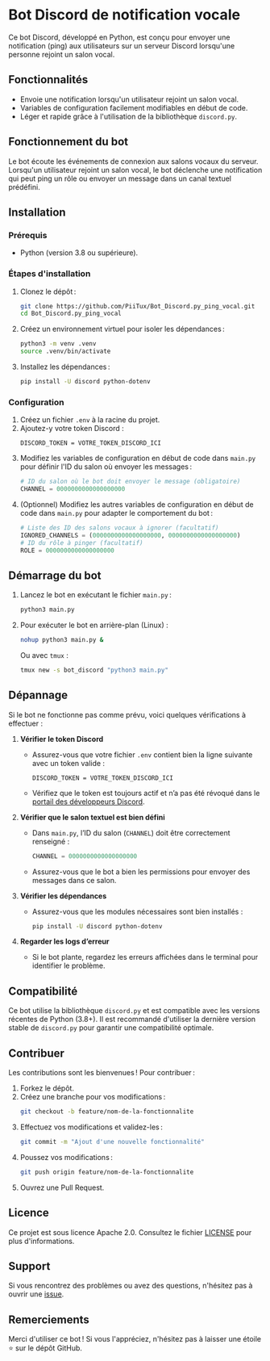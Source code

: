 # Bot Discord de notification vocale

Ce bot Discord, développé en Python, est conçu pour envoyer une notification (ping) aux utilisateurs sur un serveur Discord lorsqu'une personne rejoint un salon vocal.

## Fonctionnalités

- Envoie une notification lorsqu'un utilisateur rejoint un salon vocal.
- Variables de configuration facilement modifiables en début de code.
- Léger et rapide grâce à l'utilisation de la bibliothèque `discord.py`.

## Fonctionnement du bot

Le bot écoute les événements de connexion aux salons vocaux du serveur. Lorsqu'un utilisateur rejoint un salon vocal, le bot déclenche une notification qui peut ping un rôle ou envoyer un message dans un canal textuel prédéfini.

## Installation

### Prérequis
- Python (version 3.8 ou supérieure).

### Étapes d'installation

1. Clonez le dépôt :
    ```bash
    git clone https://github.com/PiiTux/Bot_Discord.py_ping_vocal.git
    cd Bot_Discord.py_ping_vocal
    ```
2. Créez un environnement virtuel pour isoler les dépendances :
    ```bash
    python3 -m venv .venv
    source .venv/bin/activate
    ```
3. Installez les dépendances :
    ```bash
    pip install -U discord python-dotenv
    ```

### Configuration

1. Créez un fichier `.env` à la racine du projet.
2. Ajoutez-y votre token Discord :
    ```
    DISCORD_TOKEN = VOTRE_TOKEN_DISCORD_ICI
    ```
3. Modifiez les variables de configuration en début de code dans `main.py` pour définir l'ID du salon où envoyer les messages :
    ```python
    # ID du salon où le bot doit envoyer le message (obligatoire)
    CHANNEL = 0000000000000000000
    ```
4. (Optionnel) Modifiez les autres variables de configuration en début de code dans `main.py` pour adapter le comportement du bot :
    ```python
    # Liste des ID des salons vocaux à ignorer (facultatif)
    IGNORED_CHANNELS = (0000000000000000000, 0000000000000000000)
    # ID du rôle à pinger (facultatif)
    ROLE = 0000000000000000000
    ```

## Démarrage du bot

1. Lancez le bot en exécutant le fichier `main.py` :
    ```bash
    python3 main.py
    ```

2. Pour exécuter le bot en arrière-plan (Linux) :
    ```bash
    nohup python3 main.py &
    ```
    Ou avec `tmux` :
    ```bash
    tmux new -s bot_discord "python3 main.py"
    ```

## Dépannage

Si le bot ne fonctionne pas comme prévu, voici quelques vérifications à effectuer :

1. **Vérifier le token Discord**
   - Assurez-vous que votre fichier `.env` contient bien la ligne suivante avec un token valide :
     ```
     DISCORD_TOKEN = VOTRE_TOKEN_DISCORD_ICI
     ```
   - Vérifiez que le token est toujours actif et n’a pas été révoqué dans le [portail des développeurs Discord](https://discord.com/developers/applications).

2. **Vérifier que le salon textuel est bien défini**
   - Dans `main.py`, l’ID du salon (`CHANNEL`) doit être correctement renseigné :
     ```python
     CHANNEL = 0000000000000000000
     ```
   - Assurez-vous que le bot a bien les permissions pour envoyer des messages dans ce salon.

3. **Vérifier les dépendances**
   - Assurez-vous que les modules nécessaires sont bien installés :
     ```bash
     pip install -U discord python-dotenv
     ```

4. **Regarder les logs d’erreur**
   - Si le bot plante, regardez les erreurs affichées dans le terminal pour identifier le problème.

## Compatibilité

Ce bot utilise la bibliothèque `discord.py` et est compatible avec les versions récentes de Python (3.8+). Il est recommandé d'utiliser la dernière version stable de `discord.py` pour garantir une compatibilité optimale.

## Contribuer

Les contributions sont les bienvenues ! Pour contribuer :
1. Forkez le dépôt.
2. Créez une branche pour vos modifications :
    ```bash
    git checkout -b feature/nom-de-la-fonctionnalite
    ```
3. Effectuez vos modifications et validez-les :
    ```bash
    git commit -m "Ajout d'une nouvelle fonctionnalité"
    ```
4. Poussez vos modifications :
    ```bash
    git push origin feature/nom-de-la-fonctionnalite
    ```
5. Ouvrez une Pull Request.

## Licence

Ce projet est sous licence Apache 2.0. Consultez le fichier [LICENSE](LICENSE) pour plus d'informations.

## Support

Si vous rencontrez des problèmes ou avez des questions, n'hésitez pas à ouvrir une [issue](https://github.com/PiiTux/Bot_Discord.py_ping_vocal/issues).

## Remerciements

Merci d'utiliser ce bot ! Si vous l'appréciez, n'hésitez pas à laisser une étoile ⭐ sur le dépôt GitHub.